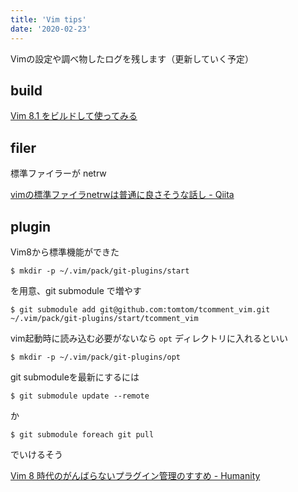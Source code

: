 ```yaml
---
title: 'Vim tips'
date: '2020-02-23'
---
```


Vimの設定や調べ物したログを残します（更新していく予定）

## build

[Vim 8.1 をビルドして使ってみる](https://blog.freks.jp/vim8-build)

## filer

標準ファイラーが netrw  

[vimの標準ファイラnetrwは普通に良さそうな話し \- Qiita](https://qiita.com/gorilla0513/items/bf2f78dfec67242f5bcf)


## plugin

Vim8から標準機能ができた

```
$ mkdir -p ~/.vim/pack/git-plugins/start
```

を用意、git submodule で増やす

```
$ git submodule add git@github.com:tomtom/tcomment_vim.git ~/.vim/pack/git-plugins/start/tcomment_vim
```

vim起動時に読み込む必要がないなら `opt` ディレクトリに入れるといい

```
$ mkdir -p ~/.vim/pack/git-plugins/opt
```

git submoduleを最新にするには

```
$ git submodule update --remote
```

か

```
$ git submodule foreach git pull
```

でいけるそう

[Vim 8 時代のがんばらないプラグイン管理のすすめ \- Humanity](http://tyru.hatenablog.com/entry/2017/12/20/035142)
